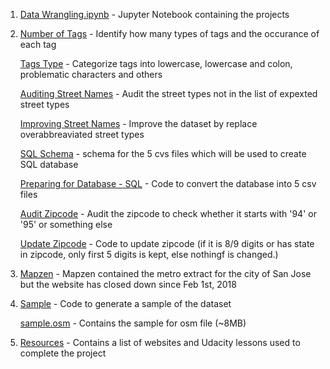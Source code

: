 1. [Data Wrangling.ipynb](https://github.com/kaishengteh/Data-Analyst-Nanodegree/blob/master/4-Data-Wrangling/Data_Wrangling.ipynb) - Jupyter Notebook containing the projects

2. [Number of Tags](https://github.com/kaishengteh/Data-Analyst-Nanodegree/blob/master/4-Data-Wrangling/Number_of_Tags.py) - Identify how many types of tags and the occurance of each tag

   [Tags Type](https://github.com/kaishengteh/Data-Analyst-Nanodegree/blob/master/4-Data-Wrangling/Tags_Types.py) - Categorize tags into lowercase, lowercase and colon, problematic characters and others
   
   [Auditing Street Names](https://github.com/kaishengteh/Data-Analyst-Nanodegree/blob/master/4-Data-Wrangling/Auditing_Street_Names.py) - Audit the street types not in the list of expexted street types
   
   [Improving Street Names](https://github.com/kaishengteh/Data-Analyst-Nanodegree/blob/master/4-Data-Wrangling/Improving_Street_Names.py) - Improve the dataset by replace overabbreaviated street types
   
   [SQL Schema](https://github.com/kaishengteh/Data-Analyst-Nanodegree/blob/master/4-Data-Wrangling/Schema.py) - schema for the 5 cvs files which will be used to create SQL database
   
   [Preparing for Database - SQL](https://github.com/kaishengteh/Data-Analyst-Nanodegree/blob/master/4-Data-Wrangling/Preparing_for-Databases_SQL.py) - Code to convert the database into 5 csv files
   
   [Audit Zipcode](https://github.com/kaishengteh/Data-Analyst-Nanodegree/blob/master/4-Data-Wrangling/Audit_Zipcode.py) - Audit the zipcode to check whether it starts with '94' or '95' or something else
   
   [Update Zipcode](https://github.com/kaishengteh/Data-Analyst-Nanodegree/blob/master/4-Data-Wrangling/Update_Zipcode.py) - Code to update zipcode (if it is 8/9 digits or has state in zipcode, only first 5 digits is kept, else nothingf is changed.) 
      
3. [Mapzen](https://github.com/kaishengteh/Data-Analyst-Nanodegree/blob/master/4-Data-Wrangling/Mapzen_SanJose.txt) - Mapzen contained the metro extract for the city of San Jose but the website has closed down since Feb 1st, 2018

4. [Sample](https://github.com/kaishengteh/Data-Analyst-Nanodegree/blob/master/4-Data-Wrangling/Sample.py) - Code to generate a sample of the dataset

   [sample.osm](https://github.com/kaishengteh/Data-Analyst-Nanodegree/blob/master/4-Data-Wrangling/sample.osm) - Contains the sample for osm file (~8MB)

5. [Resources](https://github.com/kaishengteh/Data-Analyst-Nanodegree/blob/master/4-Data-Wrangling/Resources.txt) - Contains a list of websites and Udacity lessons used to complete the project
